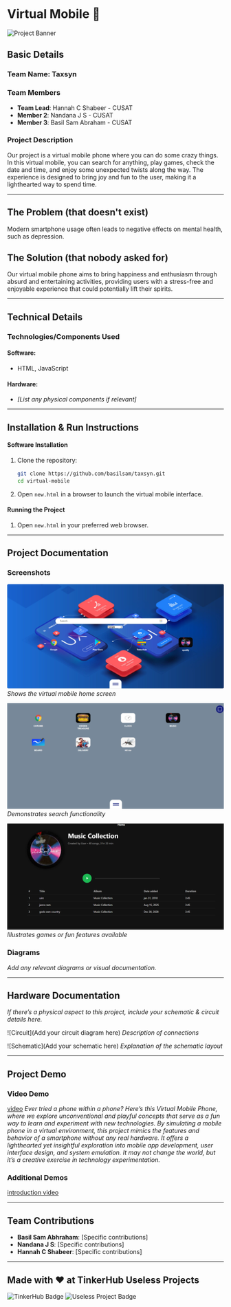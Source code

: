
# Virtual Mobile 🎯

![Project Banner](https://github.com/user-attachments/assets/35332e92-44cb-425b-9dff-27bcf1023c6c)

## Basic Details

### Team Name: Taxsyn

### Team Members
- **Team Lead**: Hannah C Shabeer - CUSAT
- **Member 2**: Nandana J S - CUSAT
- **Member 3**: Basil Sam Abraham - CUSAT

### Project Description
Our project is a virtual mobile phone where you can do some crazy things. In this virtual mobile, you can search for anything, play games, check the date and time, and enjoy some unexpected twists along the way. The experience is designed to bring joy and fun to the user, making it a lighthearted way to spend time.

---

## The Problem (that doesn't exist)
Modern smartphone usage often leads to negative effects on mental health, such as depression.

## The Solution (that nobody asked for)
Our virtual mobile phone aims to bring happiness and enthusiasm through absurd and entertaining activities, providing users with a stress-free and enjoyable experience that could potentially lift their spirits.

---

## Technical Details

### Technologies/Components Used

#### Software:
- HTML, JavaScript

#### Hardware:
- *[List any physical components if relevant]*

---

## Installation & Run Instructions

#### Software Installation
1. Clone the repository:
   ```bash
   git clone https://github.com/basilsam/taxsyn.git
   cd virtual-mobile
   ```
2. Open `new.html` in a browser to launch the virtual mobile interface.

#### Running the Project
1. Open `new.html` in your preferred web browser.

---

## Project Documentation

### Screenshots
![Screenshot1](documents/Screenshot%202024-11-03%20093809.png)
*Shows the virtual mobile home screen*

![Screenshot2](documents/Screenshot%202024-11-03%20093919.png)
*Demonstrates search functionality*

![Screenshot3](documents/Screenshot%202024-11-03%20093943.png)
*Illustrates games or fun features available*

### Diagrams
*Add any relevant diagrams or visual documentation.*

---

## Hardware Documentation
*If there’s a physical aspect to this project, include your schematic & circuit details here.*

![Circuit](Add your circuit diagram here)
*Description of connections*

![Schematic](Add your schematic here)
*Explanation of the schematic layout*

---

## Project Demo

### Video Demo
[video](https://github.com/user-attachments/assets/4317778b-51d4-46c2-83f2-7ffb3d7f5342)
*Ever tried a phone within a phone? Here’s this Virtual Mobile Phone, where we explore unconventional and playful concepts that serve as a fun way to learn and experiment with new technologies. By simulating a mobile phone in a virtual environment, this project mimics the features and behavior of a smartphone without any real hardware. It offers a lighthearted yet insightful exploration into mobile app development, user interface design, and system emulation. It may not change the world, but it’s a creative exercise in technology experimentation.*

### Additional Demos
[introduction video](https://github.com/user-attachments/assets/6a0646a4-7c86-451f-9b6a-5823f73fa7dc)

---

## Team Contributions
- **Basil Sam Abhraham**: [Specific contributions]
- **Nandana J S**: [Specific contributions]
- **Hannah C Shabeer**: [Specific contributions]

---

## Made with ❤️ at TinkerHub Useless Projects

![TinkerHub Badge](https://img.shields.io/badge/TinkerHub-24?color=%23000000&link=https%3A%2F%2Fwww.tinkerhub.org%2F)
![Useless Project Badge](https://img.shields.io/badge/UselessProject--24-24?link=https%3A%2F%2Fwww.tinkerhub.org%2Fevents%2FQ2Q1TQKX6Q%2FUseless%2520Projects)
